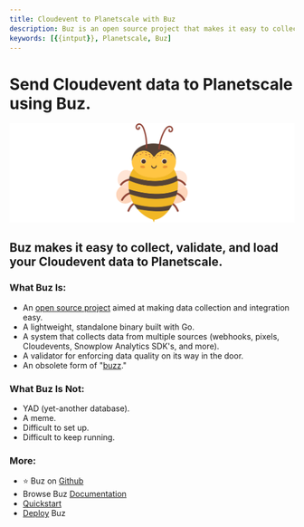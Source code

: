 ```yaml
---
title: Cloudevent to Planetscale with Buz
description: Buz is an open source project that makes it easy to collect, validate, and load Cloudevent data to Planetscale.
keywords: [{{intput}}, Planetscale, Buz]
---
```


# Send Cloudevent data to Planetscale using Buz.

![buzz](../../../static/img/buzz.png)


## Buz makes it easy to collect, validate, and load your Cloudevent data to Planetscale.


### What Buz Is:

- An [open source project](https://github.com/silverton-io/buz) aimed at making data collection and integration easy.
- A lightweight, standalone binary built with Go.
- A system that collects data from multiple sources (webhooks, pixels, Cloudevents, Snowplow Analytics SDK's, and more).
- A validator for enforcing data quality on its way in the door.
- An obsolete form of "[buzz](https://www.merriam-webster.com/dictionary/buzz)."


### What Buz Is Not:

- YAD (yet-another database).
- A meme.
- Difficult to set up.
- Difficult to keep running.


### More:
- ⭐ Buz on [Github](https://github.com/silverton-io/buz)
- Browse Buz [Documentation](/)
- [Quickstart](/examples/quickstart)
- [Deploy](category/deploying-buz) Buz
